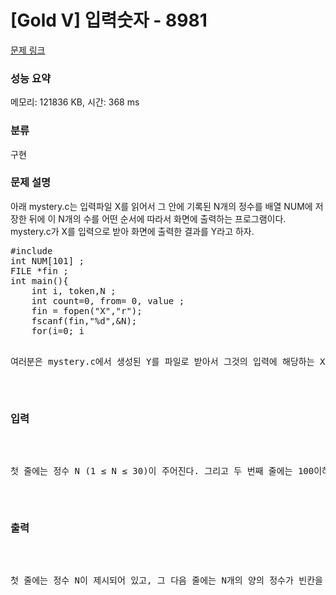 # [Gold V] 입력숫자 - 8981 

[문제 링크](https://www.acmicpc.net/problem/8981) 

### 성능 요약

메모리: 121836 KB, 시간: 368 ms

### 분류

구현

### 문제 설명

<p>아래 mystery.c는 입력파일 X를 읽어서 그 안에 기록된 N개의 정수를 배열 NUM에 저장한 뒤에 이 N개의 수를 어떤 순서에 따라서 화면에 출력하는 프로그램이다. mystery.c가 X를 입력으로 받아 화면에 출력한 결과를 Y라고 하자. </p>

<pre>#include <stdio.h>
int NUM[101] ;
FILE *fin ;
int main(){
    int i, token,N ;
    int count=0, from= 0, value ;
    fin = fopen("X","r");
    fscanf(fin,"%d",&N);
    for(i=0; i<N; i++){
        fscanf(fin,"%d",&token);
        NUM[i]= token;
    } /* end of for */
    printf("%d\n", N ) ;
    value = NUM[ from ] ;
    while( count < N ) {
        while( value == 0 ) { 
            from = (from+1)%N; 
            value = NUM[ from ] ; 
        } /* end of inner while */ 
        printf("%d ", value ) ;
        count++ ;
        NUM[ from ] = 0 ; 
        from = (value +from )% N ; 
        value = NUM[ from ] ; 
    } /* end of outer while */
    return(0);
} /* end of main() */</pre>

<p>여러분은 mystery.c에서 생성된 Y를 파일로 받아서 그것의 입력에 해당하는 X를 찾아내는 프로그램을 작성해야 한다. </p>

### 입력 

 <p>첫 줄에는 정수 N (1 ≤ N ≤ 30)이 주어진다. 그리고 두 번째 줄에는 100이하 양의 정수 N개가 빈칸을 사이에 두고 모두 나열되어 있다. 단 그 정수 중에는 같은 수가 있을 수도 있다.</p>

### 출력 

 <p>첫 줄에는 정수 N이 제시되어 있고, 그 다음 줄에는 N개의 양의 정수가 빈칸을 사이에 두고 기록되어 있어야 한다. 만일 입력을 생성하는 mystery.c의 입력파일 X가 없는 경우에는 음수인 -1 을 첫 줄에 출력하면 된다.</p>

